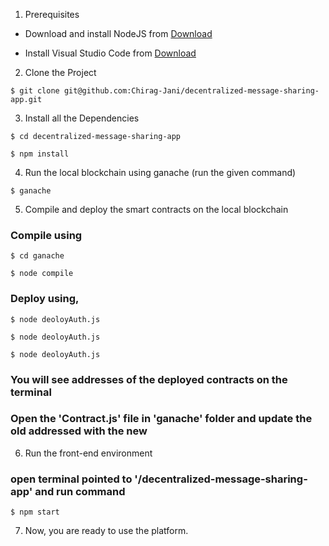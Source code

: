 1. Prerequisites

- Download and install NodeJS from [Download](https://nodejs.org/en/download/)

- Install Visual Studio Code from [Download](https://code.visualstudio.com/download)

2. Clone the Project

```
$ git clone git@github.com:Chirag-Jani/decentralized-message-sharing-app.git
```

3. Install all the Dependencies

```
$ cd decentralized-message-sharing-app

$ npm install
```

4. Run the local blockchain using ganache (run the given command)

```
$ ganache
```

5. Compile and deploy the smart contracts on the local blockchain

### Compile using

```
$ cd ganache

$ node compile
```

### Deploy using,

```
$ node deoloyAuth.js

$ node deoloyAuth.js

$ node deoloyAuth.js
```

### You will see addresses of the deployed contracts on the terminal

### Open the 'Contract.js' file in 'ganache' folder and update the old addressed with the new

6. Run the front-end environment

### open terminal pointed to '/decentralized-message-sharing-app' and run command

```
$ npm start
```

7. Now, you are ready to use the platform.
